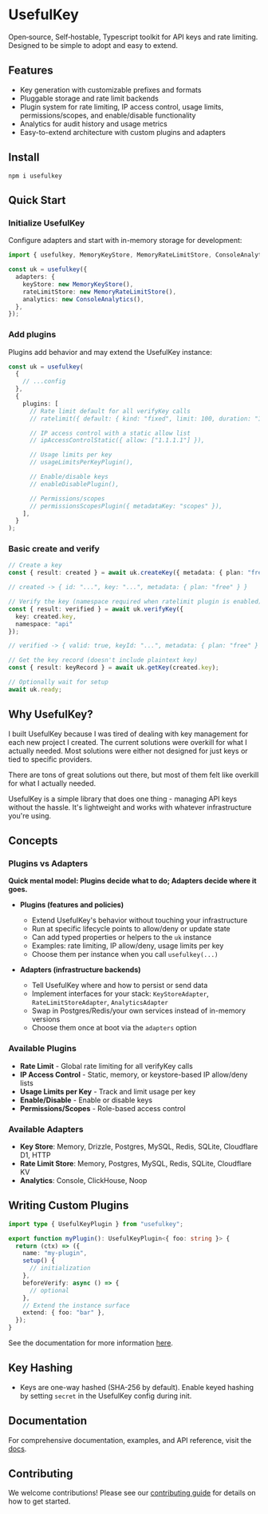 # UsefulKey

Open‑source, Self‑hostable, Typescript toolkit for API keys and rate limiting. Designed to be simple to adopt and easy to extend.

## Features

- Key generation with customizable prefixes and formats
- Pluggable storage and rate limit backends
- Plugin system for rate limiting, IP access control, usage limits, permissions/scopes, and enable/disable functionality
- Analytics for audit history and usage metrics
- Easy-to-extend architecture with custom plugins and adapters

## Install

```npm
npm i usefulkey
```

## Quick Start

### Initialize UsefulKey

Configure adapters and start with in-memory storage for development:

```ts
import { usefulkey, MemoryKeyStore, MemoryRateLimitStore, ConsoleAnalytics } from "usefulkey";

const uk = usefulkey({
  adapters: {
    keyStore: new MemoryKeyStore(),
    rateLimitStore: new MemoryRateLimitStore(),
    analytics: new ConsoleAnalytics(),
  },
});
```

### Add plugins

Plugins add behavior and may extend the UsefulKey instance:

```ts
const uk = usefulkey(
  {
    // ...config
  },
  {
    plugins: [
      // Rate limit default for all verifyKey calls
      // ratelimit({ default: { kind: "fixed", limit: 100, duration: "1m" } }),

      // IP access control with a static allow list
      // ipAccessControlStatic({ allow: ["1.1.1.1"] }),

      // Usage limits per key
      // usageLimitsPerKeyPlugin(),

      // Enable/disable keys
      // enableDisablePlugin(),

      // Permissions/scopes
      // permissionsScopesPlugin({ metadataKey: "scopes" }),
    ],
  }
);
```

### Basic create and verify

```ts
// Create a key
const { result: created } = await uk.createKey({ metadata: { plan: "free" } });

// created -> { id: "...", key: "...", metadata: { plan: "free" } }

// Verify the key (namespace required when ratelimit plugin is enabled)
const { result: verified } = await uk.verifyKey({
  key: created.key,
  namespace: "api"
});

// verified -> { valid: true, keyId: "...", metadata: { plan: "free" } }

// Get the key record (doesn't include plaintext key)
const { result: keyRecord } = await uk.getKey(created.key);

// Optionally wait for setup
await uk.ready;
```

## Why UsefulKey?

I built UsefulKey because I was tired of dealing with key management for each new project I created. The current solutions were overkill for what I actually needed. Most solutions were either not designed for just keys or tied to specific providers.

There are tons of great solutions out there, but most of them felt like overkill for what I actually needed.

UsefulKey is a simple library that does one thing - managing API keys without the hassle. It's lightweight and works with whatever infrastructure you're using.

## Concepts

### Plugins vs Adapters

**Quick mental model: Plugins decide what to do; Adapters decide where it goes.**

- **Plugins (features and policies)**
  - Extend UsefulKey's behavior without touching your infrastructure
  - Run at specific lifecycle points to allow/deny or update state
  - Can add typed properties or helpers to the `uk` instance
  - Examples: rate limiting, IP allow/deny, usage limits per key
  - Choose them per instance when you call `usefulkey(...)`

- **Adapters (infrastructure backends)**
  - Tell UsefulKey where and how to persist or send data
  - Implement interfaces for your stack: `KeyStoreAdapter`, `RateLimitStoreAdapter`, `AnalyticsAdapter`
  - Swap in Postgres/Redis/your own services instead of in-memory versions
  - Choose them once at boot via the `adapters` option

### Available Plugins

- **Rate Limit** - Global rate limiting for all verifyKey calls
- **IP Access Control** - Static, memory, or keystore-based IP allow/deny lists
- **Usage Limits per Key** - Track and limit usage per key
- **Enable/Disable** - Enable or disable keys
- **Permissions/Scopes** - Role-based access control

### Available Adapters

- **Key Store**: Memory, Drizzle, Postgres, MySQL, Redis, SQLite, Cloudflare D1, HTTP
- **Rate Limit Store**: Memory, Postgres, MySQL, Redis, SQLite, Cloudflare KV
- **Analytics**: Console, ClickHouse, Noop


## Writing Custom Plugins

```ts
import type { UsefulKeyPlugin } from "usefulkey";

export function myPlugin(): UsefulKeyPlugin<{ foo: string }> {
  return (ctx) => ({
    name: "my-plugin",
    setup() {
      // initialization
    },
    beforeVerify: async () => {
      // optional
    },
    // Extend the instance surface
    extend: { foo: "bar" },
  });
}
```
See the documentation for more information [here](https://usefulkey.nalbyte.com/docs/plugins/authoring).

## Key Hashing 

- Keys are one-way hashed (SHA-256 by default). Enable keyed hashing by setting `secret` in the UsefulKey config during init. 

## Documentation

For comprehensive documentation, examples, and API reference, visit the [docs](https://usefulkey.nalbyte.com).

## Contributing

We welcome contributions! Please see our [contributing guide](https://usefulkey.nalbyte.com/docs/additional-info/contributing) for details on how to get started. 
